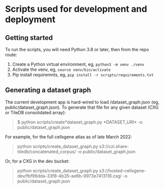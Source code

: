 # Scripts used for development and deployment

## Getting started

To run the scripts, you will need Python 3.8 or later, then from the repo route:

1. Create a Python virtual environment, eg, `python3 -m venv ./venv`
2. Activate the venv, eg, `source venv/bin/activate`
3. Pip install requiremnts, eg, `pip install -r scripts/requirements.txt`

## Generating a dataset graph

The current development app is hard-wired to load /dataset_graph.json (eg, public/dataset_graph.json).
To generate that file for any given dataset (CXG or TileDB consolidated array):

> $ python scripts/create*dataset_graph.py *DATASET_URI\* -o public/dataset_graph.json

For example, for the full cellxgene atlas as of late March 2022:

> python scripts/create_dataset_graph.py s3://czi.share-tiledb/concatenated_corpus/ -o public/dataset_graph.json

Or, for a CXG in the dev bucket:

> python scripts/create_dataset_graph.py s3://hosted-cellxgene-dev/fbf96dda-33f8-4b35-ae6b-9973e7413116.cxg/ -o public/dataset_graph.json
